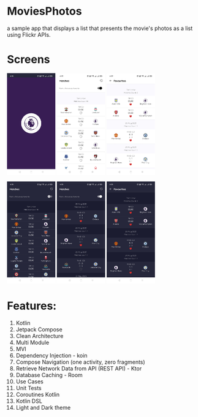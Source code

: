 # MoviesPhotos
  a sample app that displays a list that presents the movie's photos as a list using Flickr APIs.
  
# Screens
<img src="https://github.com/Mohamed4595/EPLMatches/blob/master/images/splash.jpg" width="25%"> <img src="https://github.com/Mohamed4595/EPLMatches/blob/master/images/matches.jpg" width="25%"> <img src="https://github.com/Mohamed4595/EPLMatches/blob/master/images/favourite.jpg" width="25%"> 

<img src="https://github.com/Mohamed4595/EPLMatches/blob/master/images/matches_dark.jpg" width="25%"> <img src="https://github.com/Mohamed4595/EPLMatches/blob/master/images/favourite_icon_dark.jpg" width="25%"> <img src="https://github.com/Mohamed4595/EPLMatches/blob/master/images/favourites_dark.jpg" width="25%">

# Features:
1. Kotlin
2. Jetpack Compose
3. Clean Architecture
4. Multi Module
5. MVI
6. Dependency Injection  - koin
7. Compose Navigation (one activity, zero fragments)
8. Retrieve Network Data from API (REST API)  - Ktor
9. Database Caching  - Room
10. Use Cases
11. Unit Tests
12. Coroutines Kotlin
13. Kotlin DSL
14. Light and Dark theme
